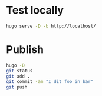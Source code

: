 # Test locally

```bash
hugo serve -D -b http://localhost/
```

# Publish

```bash
hugo -D
git status
git add .
git commit -am "I dit foo in bar"
git push
```